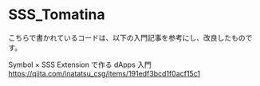 # SSS_Tomatina

こちらで書かれているコードは、以下の入門記事を参考にし、改良したものです。

Symbol × SSS Extension で作る dApps 入門
https://qiita.com/inatatsu_csg/items/191edf3bcd1f0acf15c1
